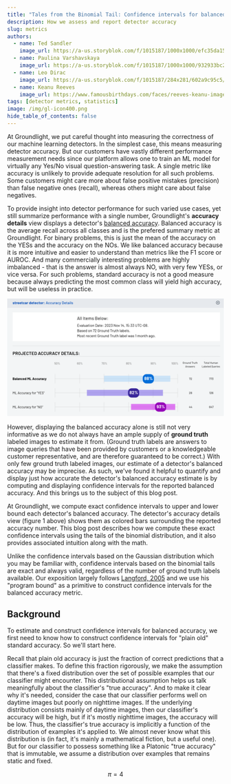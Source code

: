 ```yaml
---
title: "Tales from the Binomial Tail: Confidence intervals for balanced accuracy"
description: How we assess and report detector accuracy
slug: metrics
authors:
  - name: Ted Sandler
    image_url: https://a-us.storyblok.com/f/1015187/1000x1000/efc35da152/sandlert.jpg
  - name: Paulina Varshavskaya
    image_url: https://a-us.storyblok.com/f/1015187/1000x1000/932933bc26/varshap.jpg
  - name: Leo Dirac
    image_url: https://a-us.storyblok.com/f/1015187/284x281/602a9c95c5/diracl.png
  - name: Keanu Reeves
    image_url: https://www.famousbirthdays.com/faces/reeves-keanu-image.jpg
tags: [detector metrics, statistics]
image: /img/gl-icon400.png
hide_table_of_contents: false
---
```


At Groundlight, we put careful thought into measuring the correctness of our machine learning detectors. In the simplest case, this means measuring detector accuracy. But our customers have vastly different performance measurement needs since our platform allows one to train an ML model for virtually any Yes/No visual question-answering task. A single metric like accuracy is unlikely to provide adequate resolution for all such problems. Some customers might care more about false positive mistakes (precision) than false negative ones (recall), whereas others might care about false negatives.

<!-- truncate -->

To provide insight into detector performance for such varied use cases, yet still summarize performance with a single number, Groundlight's **accuracy details** view displays a detector's [balanced accuracy](https://scikit-learn.org/stable/modules/model_evaluation.html#balanced-accuracy-score). Balanced accuracy is the average recall across all classes and is the prefered summary metric at Groundlight. For binary problems, this is just the mean of the accuracy on the YESs and the accuracy on the NOs. We like balanced accuracy because it is more intuitive and easier to understand than metrics like the F1 score or AUROC. And many commercially interesting problems are highly imbalanced - that is the answer is almost always NO, with very few YESs, or vice versa. For such problems, standard accuracy is not a good measure because always predicting the most common class will yield high accuracy, but will be useless in practice.

![Figure 1 - balanced and per-class accuracy with exact 95% confidence intervals](./images/binomial-tails/streecar-visible-accuracy-details.png)

However, displaying the balanced accuracy alone is still not very informative as we do not always have an ample supply of **ground truth** labeled images to estimate it from. (Ground truth labels are answers to image queries that have been provided by customers or a knowledgeable customer representative, and are therefore guaranteed to be correct.) With only few ground truth labeled images, our estimate of a detector's balanced accuracy may be imprecise. As such, we've found it helpful to quantify and display just how accurate the detector's balanced accuracy estimate is by computing and displaying confidence intervals for the reported balanced accuracy. And this brings us to the subject of this blog post.

At Groundlight, we compute exact confidence intervals to upper and lower bound each detector's balanced accuracy. The detector's accuracy details view (figure 1 above) shows them as colored bars surrounding the reported accuracy number. This blog post describes how we compute these exact confidence intervals using the tails of the binomial distribution, and it also provides associated intuition along with the math.

Unlike the confidence intervals based on the Gaussian distribution which you may be familiar with, confidence intervals based on the binomial tails are exact and always valid, regardless of the number of ground truth labels available. Our exposition largely follows [Langford, 2005](https://jmlr.org/papers/v6/langford05a.html) and we use his "program bound" as a primitive to construct confidence intervals for the balanced accuracy metric.

## Background

To estimate and construct confidence intervals for balanced accuracy, we first need to know how to construct confidence intervals for "plain old" standard accuracy. So we'll start here.

Recall that plain old accuracy is just the fraction of correct predictions that a classifier makes. To define this fraction rigorously, we make the assumption that there's a fixed distribution over the set of possible examples that our classifier might encounter. This distributional assumption helps us talk meaningfully about the classifier's "true accuracy". And to make it clear why it's needed, consider the case that our classifier performs well on daytime images but poorly on nighttime images. If the underlying distribution consists mainly of daytime images, then our classifier's accuracy will be high, but if it's mostly nighttime images, the accuracy will be low. Thus, the classifier's true accuracy is implicitly a function of the distribution of examples it's applied to. We almost never know what this distribution is (in fact, it's mainly a mathematical fiction, but a useful one). But for our classifier to possess something like a Platonic "true accuracy" that is immutable, we assume a distribution over examples that remains static and fixed.

$$
\pi = 4
$$
